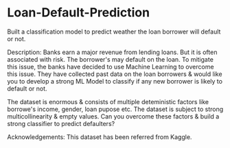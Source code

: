 # Loan-Default-Prediction
Built a classification model to predict weather the loan borrower will default or not.

Description:
Banks earn a major revenue from lending loans. But it is often associated with risk. The borrower's may default on the loan. To mitigate this issue, the banks have decided to use Machine Learning to overcome this issue. They have collected past data on the loan borrowers & would like you to develop a strong ML Model to classify if any new borrower is likely to default or not.

The dataset is enormous & consists of multiple deteministic factors like borrowe's income, gender, loan pupose etc. The dataset is subject to strong multicollinearity & empty values. Can you overcome these factors & build a strong classifier to predict defaulters?

Acknowledgements:
This dataset has been referred from Kaggle.
